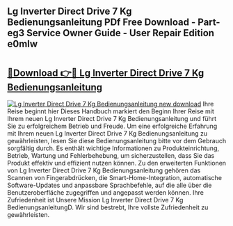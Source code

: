 ## Lg Inverter Direct Drive 7 Kg Bedienungsanleitung PDf Free Download - Part-eg3 Service Owner Guide - User Repair Edition e0mIw

# <h2><a href="http://df3gik1.blite.top/?on=Lg+Inverter+Direct+Drive+7+Kg+Bedienungsanleitung">🔗Download 👉🔴 Lg Inverter Direct Drive 7 Kg Bedienungsanleitung</a></h2>

[![Lg Inverter Direct Drive 7 Kg Bedienungsanleitung new download](https://i.imgur.com/lujVjoI.png)](http://df3gik1.blite.top/?on=Lg+Inverter+Direct+Drive+7+Kg+Bedienungsanleitung)
Ihre Reise beginnt hier Dieses Handbuch markiert den Beginn Ihrer Reise mit Ihrem neuen Lg Inverter Direct Drive 7 Kg Bedienungsanleitung und führt Sie zu erfolgreichem Betrieb und Freude. Um eine erfolgreiche Erfahrung mit Ihrem neuen Lg Inverter Direct Drive 7 Kg Bedienungsanleitung zu gewährleisten, lesen Sie diese Bedienungsanleitung bitte vor dem Gebrauch sorgfältig durch. Es enthält wichtige Informationen zu Produkteinrichtung, Betrieb, Wartung und Fehlerbehebung, um sicherzustellen, dass Sie das Produkt effektiv und effizient nutzen können. Zu den erweiterten Funktionen von Lg Inverter Direct Drive 7 Kg Bedienungsanleitung gehören das Scannen von Fingerabdrücken, die Smart-Home-Integration, automatische Software-Updates und anpassbare Sprachbefehle, auf die alle über die Benutzeroberfläche zugegriffen und angepasst werden können. Ihre Zufriedenheit ist Unsere Mission Lg Inverter Direct Drive 7 Kg BedienungsanleitungD. Wir sind bestrebt, Ihre vollste Zufriedenheit zu gewährleisten.
